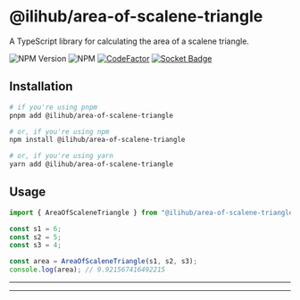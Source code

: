 # @ilihub/area-of-scalene-triangle

A TypeScript library for calculating the area of a scalene triangle.

![NPM Version](https://img.shields.io/npm/v/%40ilihub%2Farea-of-scalene-triangle?color=33cd56&logo=npm)
![NPM](https://img.shields.io/npm/l/%40ilihub%2Farea-of-scalene-triangle)
[![CodeFactor](https://www.codefactor.io/repository/github/ilihub/npm/badge)](https://www.codefactor.io/repository/github/ilihub/npm)
[![Socket Badge](https://socket.dev/api/badge/npm/package/@ilihub/area-of-scalene-triangle)](https://socket.dev/npm/package/@ilihub/area-of-scalene-triangle)

## Installation

```bash
# if you're using pnpm
pnpm add @ilihub/area-of-scalene-triangle

# or, if you're using npm
npm install @ilihub/area-of-scalene-triangle

# or, if you're using yarn
yarn add @ilihub/area-of-scalene-triangle
```

## Usage

```javascript
import { AreaOfScaleneTriangle } from "@ilihub/area-of-scalene-triangle";

const s1 = 6;
const s2 = 5;
const s3 = 4;

const area = AreaOfScaleneTriangle(s1, s2, s3);
console.log(area); // 9.921567416492215
```

---

<!-- sponsors_and_backers_section_start -->

<!-- sponsors_and_backers_section_end -->

---
